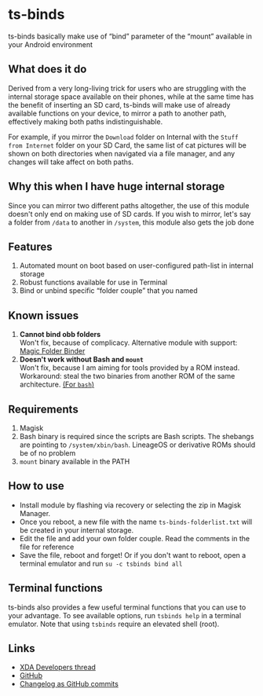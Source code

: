 # ts-binds
ts-binds basically make use of “bind” parameter of the “mount” available in your Android environment

## What does it do
Derived from a very long-living trick for users who are struggling with the internal storage space available on their phones, while at the same time has the benefit of inserting an SD card, ts-binds will make use of already available functions on your device, to mirror a path to another path, effectively making both paths indistinguishable.

For example, if you mirror the `Download` folder on Internal with the `Stuff from Internet` folder on your SD Card, the same list of cat pictures will be shown on both directories when navigated via a file manager, and any changes will take affect on both paths.

## Why this when I have huge internal storage
Since you can mirror two different paths altogether, the use of this module doesn't only end on making use of SD cards. If you wish to mirror, let's say a folder from `/data` to another in `/system`, this module also gets the job done

## Features
1. Automated mount on boot based on user-configured path-list in internal storage
2. Robust functions available for use in Terminal
3. Bind or unbind specific “folder couple” that you named

## Known issues
1. **Cannot bind obb folders**  
Won't fix, because of complicacy. Alternative module with support: [Magic Folder Binder](https://github.com/VR25-xda/Magic-Folder-Binder)
2. **Doesn't work without Bash and `mount`**  
Won't fix, because I am aiming for tools provided by a ROM instead. Workaround: steal the two binaries from another ROM of the same architecture. [(For `bash`)](https://forum.xda-developers.com/apps/magisk/module-magisk-bash-shell-t3609988)

## Requirements
1. Magisk
2. Bash binary is required since the scripts are Bash scripts. The shebangs are pointing to `/system/xbin/bash`. LineageOS or derivative ROMs should be of no problem
3. `mount` binary available in the PATH

## How to use
- Install module by flashing via recovery or selecting the zip in Magisk Manager.
- Once you reboot, a new file with the name `ts-binds-folderlist.txt` will be created in your internal storage.
- Edit the file and add your own folder couple. Read the comments in the file for reference
- Save the file, reboot and forget! Or if you don't want to reboot, open a terminal emulator and run `su -c tsbinds bind all`

## Terminal functions
ts-binds also provides a few useful terminal functions that you can use to your advantage. To see available options, run `tsbinds help` in a terminal emulator. Note that using `tsbinds` require an elevated shell (root).

## Links
- [XDA Developers thread](https://forum.xda-developers.com/apps/magisk/module-ts-binds-t3628856)
- [GitHub](https://github.com/TechnoSparks/ts-binds)
- [Changelog as GitHub commits](https://github.com/TechnoSparks/ts-binds/commits/master)

